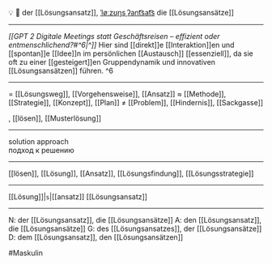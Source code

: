 💡 🔵 der [[Lösungsansatz]], [ˈløːzʊŋsˌʔant͡sat͡s](https://youglish.com/pronounce/Lösungsansatz/german)
die [[Lösungsansätze]]

---
*[[GPT 2 Digitale Meetings statt Geschäftsreisen – effizient oder entmenschlichend?#^6|^]]* Hier sind [[direkt]]e [[Interaktion]]en und [[spontan]]e [[Idee]]n im persönlichen [[Austausch]] [[essenziell]], da sie oft zu einer [[gesteigert]]en Gruppendynamik und innovativen [[Lösungsansätzen]] führen. ^6


---
= [[Lösungsweg]], [[Vorgehensweise]], [[Ansatz]]
≈ [[Methode]], [[Strategie]], [[Konzept]], [[Plan]]
≠ [[Problem]], [[Hindernis]], [[Sackgasse]]

, [[lösen]], [[Musterlösung]]


---
solution approach  
подход к решению

---
[[lösen]], [[Lösung]], [[Ansatz]], [[Lösungsfindung]], [[Lösungsstrategie]]

---
[[Lösung]]|`s`|[[ansatz]]
[[Lösungsansatz]]


---
N: der [[Lösungsansatz]], die [[Lösungsansätze]]
A: den [[Lösungsansatz]], die [[Lösungsansätze]]
G: des [[Lösungsansatzes]], der [[Lösungsansätze]]
D: dem [[Lösungsansatz]], den [[Lösungsansätzen]]


#Maskulin 